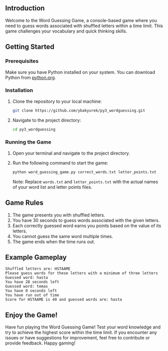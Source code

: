 ## Introduction
Welcome to the Word Guessing Game, a console-based game where you need to guess words associated with shuffled letters within a time limit. This game challenges your vocabulary and quick thinking skills. 

## Getting Started

### Prerequisites
Make sure you have Python installed on your system. You can download Python from [python.org](https://www.python.org/downloads/).

### Installation
1. Clone the repository to your local machine:

    ```bash
    git clone https://github.com/ybakyurek/py3_wordguessing.git
    ```

2. Navigate to the project directory:

    ```bash
    cd py3_wordguessing
    ```

### Running the Game
1. Open your terminal and navigate to the project directory.

2. Run the following command to start the game:

    ```bash
    python word_guessing_game.py correct_words.txt letter_points.txt
    ```

    Note: Replace `words.txt` and `letter_points.txt` with the actual names of your word list and letter points files.

## Game Rules

1. The game presents you with shuffled letters.
2. You have 30 seconds to guess words associated with the given letters.
3. Each correctly guessed word earns you points based on the value of its letters.
4. You cannot guess the same word multiple times.
5. The game ends when the time runs out.

## Example Gameplay

```plaintext
Shuffled letters are: HSTAAME
Please guess words for these letters with a minimum of three letters
Guessed word: hasta
You have 28 seconds left
Guessed word: temas
You have 0 seconds left
You have run out of time
Score for HSTAAME is 40 and guessed words are: hasta
```

## Enjoy the Game!

Have fun playing the Word Guessing Game! Test your word knowledge and try to achieve the highest score within the time limit. If you encounter any issues or have suggestions for improvement, feel free to contribute or provide feedback. Happy gaming!